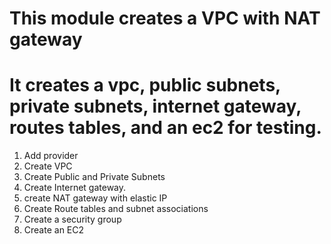 # This module creates a VPC with NAT gateway
# It creates a vpc, public subnets, private subnets, internet gateway, routes tables, and an ec2 for testing.
1. Add provider
2. Create VPC
3. Create Public and Private Subnets
4. Create Internet gateway.
5. create NAT gateway with elastic IP
6. Create Route tables and subnet associations
7. Create a security group
8. Create an EC2